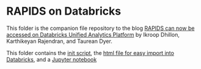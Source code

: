 # RAPIDS on Databricks

This folder is the companion file repository to the blog [RAPIDS can now be accessed on Databricks Unified Analytics Platform](https://medium.com/rapids-ai/rapids-can-now-be-accessed-on-databricks-unified-analytics-platform-666e42284bd1) by Ikroop Dhillon, Karthikeyan Rajendran, and Taurean Dyer.

This folder contains the [init script](https://github.com/rapidsai/notebooks-extended/blob/main/blog_notebooks/databricks/RAPIDS%20Init%20Script.html), the [html file for easy import into Databricks](https://github.com/rapidsai/notebooks-extended/blob/main/blog_notebooks/databricks/RAPIDS_PCA_demo_avro_read.html), and a [Jupyter notebook](https://github.com/rapidsai/notebooks-extended/blob/main/blog_notebooks/databricks/RAPIDS_PCA_demo_avro_read.ipynb)
